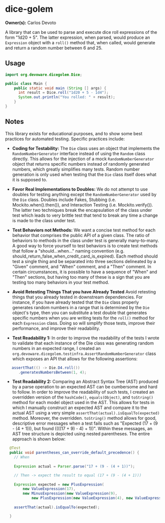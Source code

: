 # dice-golem

**Owner(s):** Carlos Devoto

A library that can be used to parse and execute dice roll expressions of the form "1d20 + 5".  The latter expression, when parsed, would produce an ``Expression`` object with a ``roll()`` method that, when called, would generate and return a random number between 6 and 25.  

## Usage

```java
import org.devoware.dicegolem.Dice;

public class Main {
    public static void main (String [] args) {
      int result = Dice.roll("1d20 + 5 - 1d4");
      System.out.println("You rolled: " + result);
    }
}
```

## Notes

This library exists for educational purposes, and to show some best practices for automated testing.  Specific practices include:

  * **Coding for Testability:** The ``Die`` class uses an object that implements the ``RandomNumberGenerator`` interface instead of using the ``Random`` class directly.  This allows for the injection of a mock ``RandomNumberGenerator`` object that returns specific numbers instead of randomly generated numbers, which greatly simplifies many tests.  Random number generation is only used when testing that the ``Die`` class itself does what it is supposed to.

  * **Favor Real Implementations to Doubles:** We do not attempt to use doubles for testing anything except the ``RandomNumberGenerator`` used by the ``Die`` class.  Doubles include Fakes, Stubbing (i.e. Mockito.when().then()), and Interaction Testing (i.e. Mockito.verify()).  The latter two techniques break the encapsulation of the class under test which leads to very brittle test that tend to break any time a change is made to the class under test.
  
  * **Test Behaviors not Methods:** We want a concise test method for each behavior that comprises the public API of a given class.  The ratio of behaviors to methods in the class under test is generally many-to-many.  A good way to force yourself to test behaviors is to create test methods that follow a "should...when..." naming convention (e.g. should_return_false_when_credit_card_is_expired).  Each method should test a single thing and be separated into three sections delineated by a "Given" comment, and "When" comment, and a "Then" comment.  In certain circumstances, it is possible to have a sequence of "When" and "Then" sections, but having too many of these is a sign that you are testing too many behaviors in your test method.
  
  * **Avoid Retesting Things That you have Already Tested** Avoid retesting things that you already tested in downstream dependencies. For instance, if you have already tested that the ``Die`` class properly generates random numbers in a range that is determined by the ``Die`` object's type, then you can substitute a test double that generates specific numbers when you are writing tests for the ``roll()`` method for each ``Expression`` class.  Doing so will simplify those tests, improve their performance, and improve their readability.
  
  * **Test Readability 1:** In order to improve the readability of the tests I wrote to validate that each instance of the Die class was generating random numbers in an expected range, I created an ``org.devoware.dicegolem.testinfra.AssertRandomNumberGenerator`` class which exposes an API that allows for the following assertions:
  
  ```java
     assertThat(() -> Die.D4.roll())
        .generatesNumbersBetween(1, 4);
  ```

  * **Test Readability 2:** Comparing an Abstract Syntax Tree (AST) produced by a parse operation to an expected AST can be cumbersome and hard to follow.  In order to improve the readability of such tests, I created an overridden version of the ``hashCode()``, ``equals(Object)``, and ``toString()`` method for each model object used in the AST.  This allows for tests in which I manually construct an expected AST and compare it to the actual AST using a very simple ``assertThat(actual).isEqualTo(expected)`` method.  Moreover, the overridden. ``toString()`` method allows for good, descriptive error messages when a test fails such as "Expected (17 + (9 - (4 + 1))), but found ((((17 + 9) - 4) + 1))". Within these messages, an AST tree structure is depicted using nested parentheses. The entire approach is shown below:

```java
  @Test
  public void parentheses_can_override_default_precedence() {
    // When
    
    Expression actual = Parser.parse("17 + (9 - (4 + 1))");

    // Then -> expect the result to equal (17 + (9 - (4 + 1)))
    
    Expression expected = new PlusExpression(
        new ValueExpression(17),
        new MinusExpression(new ValueExpression(9),
            new PlusExpression(new ValueExpression(4), new ValueExpression(1))));
    
    assertThat(actual).isEqualTo(expected);

  }
```
  
  
